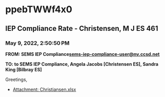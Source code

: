 # ppebTWWf4x0
## IEP Compliance Rate - Christensen, M J ES 461
### May 9, 2022, 2:50:50 PM
**FROM: SEMS IEP Compliance<sems-iep-compliance-user@nv.ccsd.net>**

**TO: to SEMS IEP Compliance, Angela Jacobs [Christensen ES], Sandra King [Bilbray ES]**


Greetings,  





* [Attachment: Christiansen.xlsx](ppebTWWf4x0-attachment-1.xlsx)
